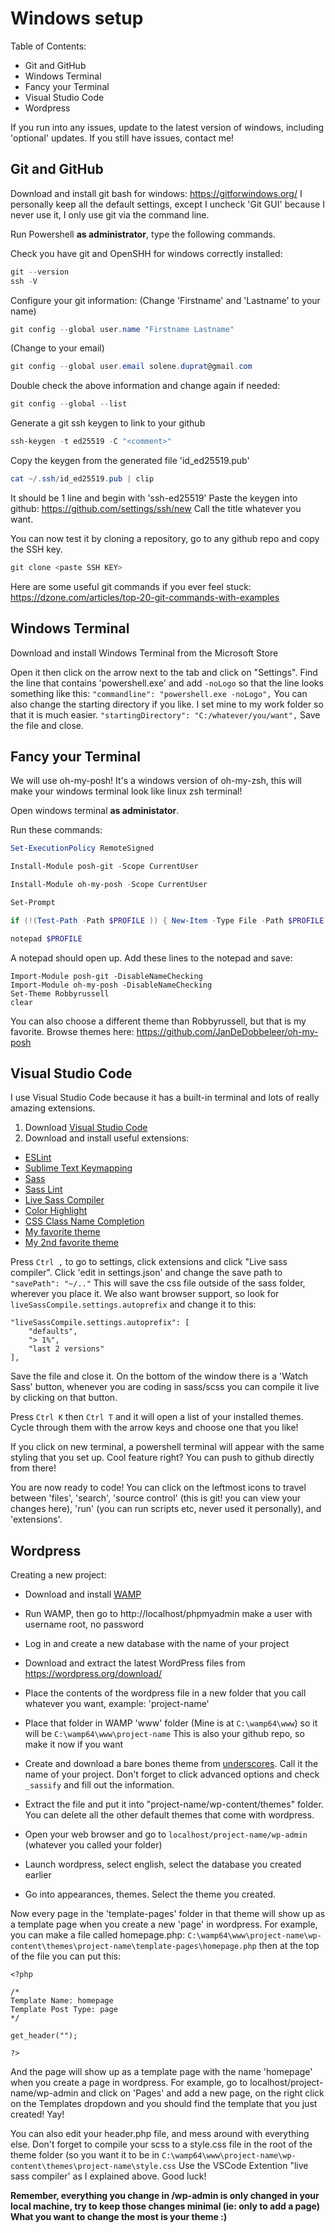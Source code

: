 # Windows setup

Table of Contents:

- Git and GitHub
- Windows Terminal
- Fancy your Terminal
- Visual Studio Code
- Wordpress

If you run into any issues, update to the latest version of windows, including 'optional' updates. If you still have issues, contact me!


## Git and GitHub

Download and install git bash for windows: https://gitforwindows.org/
I personally keep all the default settings, except I uncheck 'Git GUI' because I never use it, I only use git via the command line.

Run Powershell **as administrator**, type the following commands.


Check you have git and OpenSHH for windows correctly installed:
```powershell
git --version
ssh -V
```

Configure your git information:
(Change 'Firstname' and 'Lastname' to your name)
```powershell
git config --global user.name "Firstname Lastname"
```
(Change to your email)
```powershell
git config --global user.email solene.duprat@gmail.com
```
Double check the above information and change again if needed:
```powershell
git config --global --list
```

Generate a git ssh keygen to link to your github
```powershell
ssh-keygen -t ed25519 -C "<comment>"
```
Copy the keygen from the generated file 'id_ed25519.pub'
```powershell
cat ~/.ssh/id_ed25519.pub | clip
```
It should be 1 line and begin with 'ssh-ed25519'
Paste the keygen into github: https://github.com/settings/ssh/new
Call the title whatever you want.

You can now test it by cloning a repository, go to any github repo and copy the SSH key. 
```powershell
git clone <paste SSH KEY>
```
Here are some useful git commands if you ever feel stuck: https://dzone.com/articles/top-20-git-commands-with-examples


## Windows Terminal

Download and install Windows Terminal from the Microsoft Store

Open it then click on the arrow next to the tab and click on "Settings". Find the line that contains 'powershell.exe' and add `-noLogo` so that the line looks something like this: `"commandline": "powershell.exe -noLogo",`
You can also change the starting directory if you like. I set mine to my work folder so that it is much easier. `"startingDirectory": "C:/whatever/you/want",`
Save the file and close.


## Fancy your Terminal

We will use oh-my-posh! It's a windows version of oh-my-zsh, this will make your windows terminal look like linux zsh terminal!

Open windows terminal **as administator**.

Run these commands:
```powershell
Set-ExecutionPolicy RemoteSigned
```
```powershell
Install-Module posh-git -Scope CurrentUser
```
```powershell
Install-Module oh-my-posh -Scope CurrentUser
```
```powershell
Set-Prompt
```
```powershell
if (!(Test-Path -Path $PROFILE )) { New-Item -Type File -Path $PROFILE -Force }
```
```powershell
notepad $PROFILE
```

A notepad should open up. Add these lines to the notepad and save:
```
Import-Module posh-git -DisableNameChecking
Import-Module oh-my-posh -DisableNameChecking
Set-Theme Robbyrussell
clear
```

You can also choose a different theme than Robbyrussell, but that is my favorite. 
Browse themes here: https://github.com/JanDeDobbeleer/oh-my-posh


## Visual Studio Code

I use Visual Studio Code because it has a built-in terminal and lots of really amazing extensions.

1. Download [Visual Studio Code](https://code.visualstudio.com/download) 
2. Download and install useful extensions:
- [ESLint](https://marketplace.visualstudio.com/items?itemName=dbaeumer.vscode-eslint)
- [Sublime Text Keymapping](https://marketplace.visualstudio.com/items?itemName=ms-vscode.sublime-keybindings)
- [Sass](https://marketplace.visualstudio.com/items?itemName=Syler.sass-indented)
- [Sass Lint](https://marketplace.visualstudio.com/items?itemName=Zignd.html-css-class-completion)
- [Live Sass Compiler](https://marketplace.visualstudio.com/items?itemName=ritwickdey.live-sass)
- [Color Highlight](https://marketplace.visualstudio.com/items?itemName=naumovs.color-highlight)
- [CSS Class Name Completion](https://marketplace.visualstudio.com/items?itemName=Zignd.html-css-class-completion)
- [My favorite theme](https://marketplace.visualstudio.com/items?itemName=dustinsanders.an-old-hope-theme-vscode)
- [My 2nd favorite theme](https://marketplace.visualstudio.com/items?itemName=ryanolsonx.solarized)

Press `Ctrl ,` to go to settings, click extensions and click "Live sass compiler". Click 'edit in settings.json' and change the save path to `"savePath": "~/.."` This will save the css file outside of the sass folder, wherever you place it. 
We also want browser support, so look for `liveSassCompile.settings.autoprefix` and change it to this:
```
"liveSassCompile.settings.autoprefix": [
    "defaults",
    "> 1%",
    "last 2 versions"
],
```
Save the file and close it.
On the bottom of the window there is a 'Watch Sass' button, whenever you are coding in sass/scss you can compile it live by clicking on that button.

Press `Ctrl K` then `Ctrl T` and it will open a list of your installed themes. Cycle through them with the arrow keys and choose one that you like!

If you click on new terminal, a powershell terminal will appear with the same styling that you set up. Cool feature right? You can push to github directly from there!


You are now ready to code! You can click on the leftmost icons to travel between 'files', 'search', 'source control' (this is git! you can view your changes here), 'run' (you can run scripts etc, never used it personally), and 'extensions'.


## Wordpress

Creating a new project:

- Download and install [WAMP](https://sourceforge.net/projects/wampserver/files/)

- Run WAMP, then go to http://localhost/phpmyadmin  make a user with username root, no password

- Log in and create a new database with the name of your project

- Download and extract the latest WordPress files from https://wordpress.org/download/

- Place the contents of the wordpress file in a new folder that you call whatever you want, example: 'project-name'

- Place that folder in WAMP 'www' folder (Mine is at `C:\wamp64\www`) so it will be `C:\wamp64\www\project-name` This is also your github repo, so make it now if you want

- Create and download a bare bones theme from [underscores](https://underscores.me). Call it the name of your project. Don't forget to click advanced options and check `_sassify` and fill out the information.

- Extract the file and put it into "project-name/wp-content/themes" folder. You can delete all the other default themes that come with wordpress.

- Open your web browser and go to `localhost/project-name/wp-admin` (whatever you called your folder)

- Launch wordpress, select english, select the database you created earlier

- Go into appearances, themes. Select the theme you created.

Now every page in the 'template-pages' folder in that theme will show up as a template page when you create a new 'page' in wordpress. 
For example, you can make a file called homepage.php: `C:\wamp64\www\project-name\wp-content\themes\project-name\template-pages\homepage.php`
then at the top of the file you can put this: 

```
<?php

/*
Template Name: homepage
Template Post Type: page
*/

get_header("");

?>
```

And the page will show up as a template page with the name 'homepage' when you create a page in wordpress. 
For example, go to localhost/project-name/wp-admin and click on 'Pages' and add a new page, on the right click on the Templates dropdown and you should find the template that you just created! Yay!

You can also edit your header.php file, and mess around with everything else. Don't forget to compile your scss to a style.css file in the root of the theme folder (so you want it to be in  `C:\wamp64\www\project-name\wp-content\themes\project-name\style.css` Use the VSCode Extention "live sass compiler' as I explained above. Good luck!

**Remember, everything you change in /wp-admin is only changed in your local machine, try to keep those changes minimal (ie: only to add a page)
What you want to change the most is your theme :)**

